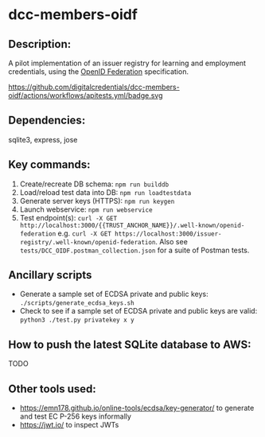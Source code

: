 # dcc-members-oidf

## Description:

A pilot implementation of an issuer registry for learning and employment credentials, using the [OpenID Federation](https://openid.net/specs/openid-federation-1_0.html) specification.

https://github.com/digitalcredentials/dcc-members-oidf/actions/workflows/apitests.yml/badge.svg

## Dependencies:

sqlite3, express, jose

## Key commands:

1. Create/recreate DB schema: `npm run builddb`
2. Load/reload test data into DB: `npm run loadtestdata`
3. Generate server keys (HTTPS): `npm run keygen`
4. Launch webservice: `npm run webservice`
5. Test endpoint(s): `curl -X GET http://localhost:3000/{{TRUST_ANCHOR_NAME}}/.well-known/openid-federation` e.g. `curl -X GET https://localhost:3000/issuer-registry/.well-known/openid-federation`. Also see `tests/DCC_OIDF.postman_collection.json` for a suite of Postman tests.

## Ancillary scripts

- Generate a sample set of ECDSA private and public keys: `./scripts/generate_ecdsa_keys.sh`
- Check to see if a sample set of ECDSA private and public keys are valid: `python3 ./test.py privatekey x y`

## How to push the latest SQLite database to AWS:

TODO

## Other tools used:

- https://emn178.github.io/online-tools/ecdsa/key-generator/ to generate and test EC P-256 keys informally
- https://jwt.io/ to inspect JWTs